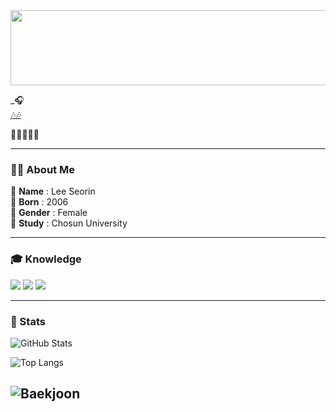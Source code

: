 <a href="https://www.gitanimals.org/en_US?utm_medium=image&utm_source=lsr0822&utm_content=line">
  <img
    src="https://render.gitanimals.org/lines/lsr0822?pet-id=728157215579214477"
    width="600"
    height="120"
  />
</a>
  
_🎧  
[🎶🎶](https://www.youtube.com/watch?v=KmibAxiW3Cc)

  <strong>🖤🤍🖤🤍🖤</strong>
</p>

---

### 👩‍💻 About Me

🖤 **Name**       : Lee Seorin  
🤍 **Born**       : 2006  
🖤 **Gender**     : Female  
🤍 **Study**      : Chosun University  

---

### 🎓 Knowledge

<p>
  <img src="https://img.shields.io/badge/C-000000?style=for-the-badge&logo=c&logoColor=white"/>
  <img src="https://img.shields.io/badge/JavaScript-808080?style=for-the-badge&logo=javascript&logoColor=black"/>
  <img src="https://img.shields.io/badge/HTML5-FFFFFF?style=for-the-badge&logo=html5&logoColor=E34F26"/>
</p>

---

### 🎩 Stats

![GitHub Stats](https://github-readme-stats.vercel.app/api?username=lsr0822&show_icons=true&theme=tokyonight)

![Top Langs](https://github-readme-stats.vercel.app/api/top-langs/?username=lsr0822&layout=compact&theme=tokyonight)

![Baekjoon](http://mazassumnida.wtf/api/v2/generate_badge?boj=lsr0822)
---
